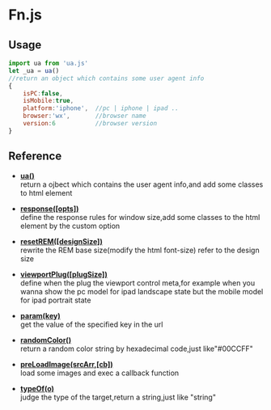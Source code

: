 # Fn.js

## Usage
```javascript
import ua from 'ua.js'
let _ua = ua()
//return an object which contains some user agent info
{
    isPC:false,         
    isMobile:true,      
    platform:'iphone',  //pc | iphone | ipad ..
    browser:'wx',       //browser name
    version:6           //browser version
}
```

## Reference

+ **[ua()](https://github.com/iRuxu/fn.js/blob/master/lib/ua.js])**   
    return a ojbect which contains the user agent info,and add some classes to html element  

+ **[response([opts])](https://github.com/iRuxu/fn.js/blob/master/lib/response.js)**  
    define the response rules for window size,add some classes to the html element by the custom option

+ **[resetREM([designSize])](https://github.com/iRuxu/fn.js/blob/master/lib/remResize.js)**   
    rewrite the REM base size(modify the html font-size) refer to the design size

+ **[viewportPlug([plugSize])](https://github.com/iRuxu/fn.js/blob/master/lib/viewportPlug.js)**   
    define when the plug the viewport control meta,for example when you wanna show the pc model for ipad landscape state but the mobile model for ipad portrait state

+ **[param(key)](https://github.com/iRuxu/fn.js/blob/master/lib/param.js)**   
    get the value of the specified key in the url

+ **[randomColor()](https://github.com/iRuxu/fn.js/blob/master/lib/randomColor.js)**   
    return a random color string by hexadecimal code,just like"#00CCFF"

+ **[preLoadImage(srcArr,[cb])](https://github.com/iRuxu/fn.js/blob/master/lib/preLoadImage.js)**   
    load some images and exec a callback function

+ **[typeOf(o)](https://github.com/iRuxu/fn.js/blob/master/lib/typeOf.js)**   
    judge the type of the target,return a string,just like "string"
